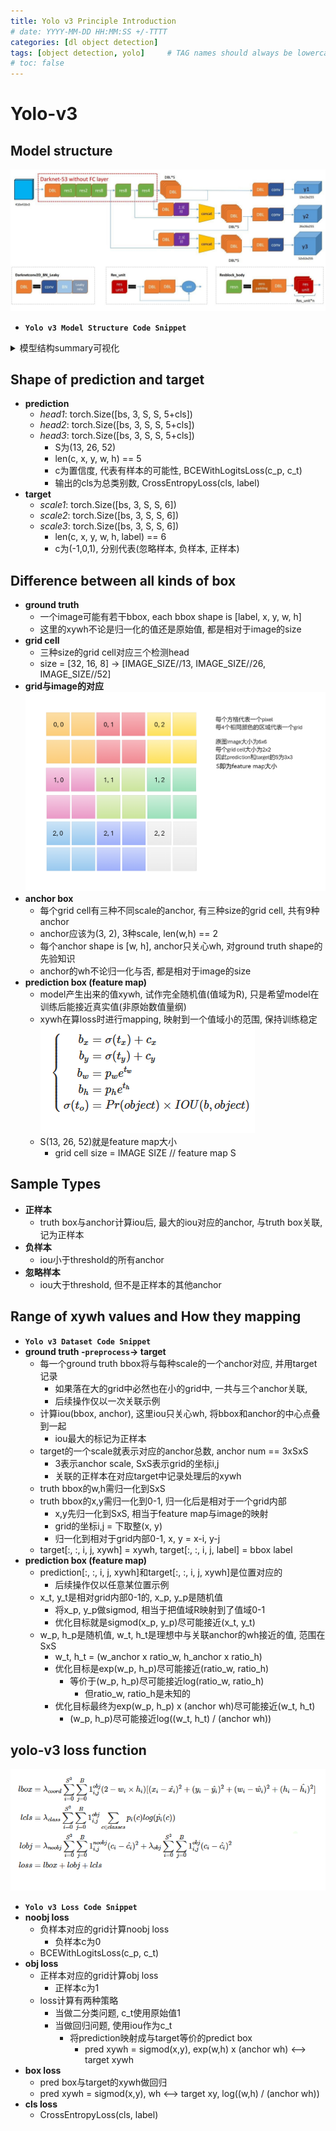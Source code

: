 ```yaml
---
title: Yolo v3 Principle Introduction
# date: YYYY-MM-DD HH:MM:SS +/-TTTT
categories: [dl object detection]
tags: [object detection, yolo]     # TAG names should always be lowercase
# toc: false
---
```


# Yolo-v3

## Model structure
![model structure](/assets/img/yolo-v3-files/yolov3_model_structure.jpeg)
- **`Yolo v3 Model Structure Code Snippet`**
<details>
<summary>模型结构summary可视化</summary>
<pre><code>
----------------------------------------------------------------
        Layer (type)               Output Shape         Param #
================================================================
            Conv2d-1         [-1, 32, 416, 416]             864
       BatchNorm2d-2         [-1, 32, 416, 416]              64
         LeakyReLU-3         [-1, 32, 416, 416]               0
          CNNBlock-4         [-1, 32, 416, 416]               0
            Conv2d-5         [-1, 64, 208, 208]          18,432
       BatchNorm2d-6         [-1, 64, 208, 208]             128
         LeakyReLU-7         [-1, 64, 208, 208]               0
          CNNBlock-8         [-1, 64, 208, 208]               0
            Conv2d-9         [-1, 32, 208, 208]           2,048
      BatchNorm2d-10         [-1, 32, 208, 208]              64
        LeakyReLU-11         [-1, 32, 208, 208]               0
         CNNBlock-12         [-1, 32, 208, 208]               0
           Conv2d-13         [-1, 64, 208, 208]          18,432
      BatchNorm2d-14         [-1, 64, 208, 208]             128
        LeakyReLU-15         [-1, 64, 208, 208]               0
         CNNBlock-16         [-1, 64, 208, 208]               0
          ResUnit-17         [-1, 64, 208, 208]               0
         ResBlock-18         [-1, 64, 208, 208]               0
           Conv2d-19        [-1, 128, 104, 104]          73,728
      BatchNorm2d-20        [-1, 128, 104, 104]             256
        LeakyReLU-21        [-1, 128, 104, 104]               0
         CNNBlock-22        [-1, 128, 104, 104]               0
           Conv2d-23         [-1, 64, 104, 104]           8,192
      BatchNorm2d-24         [-1, 64, 104, 104]             128
        LeakyReLU-25         [-1, 64, 104, 104]               0
         CNNBlock-26         [-1, 64, 104, 104]               0
           Conv2d-27        [-1, 128, 104, 104]          73,728
      BatchNorm2d-28        [-1, 128, 104, 104]             256
        LeakyReLU-29        [-1, 128, 104, 104]               0
         CNNBlock-30        [-1, 128, 104, 104]               0
          ResUnit-31        [-1, 128, 104, 104]               0
           Conv2d-32         [-1, 64, 104, 104]           8,192
      BatchNorm2d-33         [-1, 64, 104, 104]             128
        LeakyReLU-34         [-1, 64, 104, 104]               0
         CNNBlock-35         [-1, 64, 104, 104]               0
           Conv2d-36        [-1, 128, 104, 104]          73,728
      BatchNorm2d-37        [-1, 128, 104, 104]             256
        LeakyReLU-38        [-1, 128, 104, 104]               0
         CNNBlock-39        [-1, 128, 104, 104]               0
          ResUnit-40        [-1, 128, 104, 104]               0
         ResBlock-41        [-1, 128, 104, 104]               0
           Conv2d-42          [-1, 256, 52, 52]         294,912
      BatchNorm2d-43          [-1, 256, 52, 52]             512
        LeakyReLU-44          [-1, 256, 52, 52]               0
         CNNBlock-45          [-1, 256, 52, 52]               0
           Conv2d-46          [-1, 128, 52, 52]          32,768
      BatchNorm2d-47          [-1, 128, 52, 52]             256
        LeakyReLU-48          [-1, 128, 52, 52]               0
         CNNBlock-49          [-1, 128, 52, 52]               0
           Conv2d-50          [-1, 256, 52, 52]         294,912
      BatchNorm2d-51          [-1, 256, 52, 52]             512
        LeakyReLU-52          [-1, 256, 52, 52]               0
         CNNBlock-53          [-1, 256, 52, 52]               0
          ResUnit-54          [-1, 256, 52, 52]               0
           Conv2d-55          [-1, 128, 52, 52]          32,768
      BatchNorm2d-56          [-1, 128, 52, 52]             256
        LeakyReLU-57          [-1, 128, 52, 52]               0
         CNNBlock-58          [-1, 128, 52, 52]               0
           Conv2d-59          [-1, 256, 52, 52]         294,912
      BatchNorm2d-60          [-1, 256, 52, 52]             512
        LeakyReLU-61          [-1, 256, 52, 52]               0
         CNNBlock-62          [-1, 256, 52, 52]               0
          ResUnit-63          [-1, 256, 52, 52]               0
           Conv2d-64          [-1, 128, 52, 52]          32,768
      BatchNorm2d-65          [-1, 128, 52, 52]             256
        LeakyReLU-66          [-1, 128, 52, 52]               0
         CNNBlock-67          [-1, 128, 52, 52]               0
           Conv2d-68          [-1, 256, 52, 52]         294,912
      BatchNorm2d-69          [-1, 256, 52, 52]             512
        LeakyReLU-70          [-1, 256, 52, 52]               0
         CNNBlock-71          [-1, 256, 52, 52]               0
          ResUnit-72          [-1, 256, 52, 52]               0
           Conv2d-73          [-1, 128, 52, 52]          32,768
      BatchNorm2d-74          [-1, 128, 52, 52]             256
        LeakyReLU-75          [-1, 128, 52, 52]               0
         CNNBlock-76          [-1, 128, 52, 52]               0
           Conv2d-77          [-1, 256, 52, 52]         294,912
      BatchNorm2d-78          [-1, 256, 52, 52]             512
        LeakyReLU-79          [-1, 256, 52, 52]               0
         CNNBlock-80          [-1, 256, 52, 52]               0
          ResUnit-81          [-1, 256, 52, 52]               0
           Conv2d-82          [-1, 128, 52, 52]          32,768
      BatchNorm2d-83          [-1, 128, 52, 52]             256
        LeakyReLU-84          [-1, 128, 52, 52]               0
         CNNBlock-85          [-1, 128, 52, 52]               0
           Conv2d-86          [-1, 256, 52, 52]         294,912
      BatchNorm2d-87          [-1, 256, 52, 52]             512
        LeakyReLU-88          [-1, 256, 52, 52]               0
         CNNBlock-89          [-1, 256, 52, 52]               0
          ResUnit-90          [-1, 256, 52, 52]               0
           Conv2d-91          [-1, 128, 52, 52]          32,768
      BatchNorm2d-92          [-1, 128, 52, 52]             256
        LeakyReLU-93          [-1, 128, 52, 52]               0
         CNNBlock-94          [-1, 128, 52, 52]               0
           Conv2d-95          [-1, 256, 52, 52]         294,912
      BatchNorm2d-96          [-1, 256, 52, 52]             512
        LeakyReLU-97          [-1, 256, 52, 52]               0
         CNNBlock-98          [-1, 256, 52, 52]               0
          ResUnit-99          [-1, 256, 52, 52]               0
          Conv2d-100          [-1, 128, 52, 52]          32,768
     BatchNorm2d-101          [-1, 128, 52, 52]             256
       LeakyReLU-102          [-1, 128, 52, 52]               0
        CNNBlock-103          [-1, 128, 52, 52]               0
          Conv2d-104          [-1, 256, 52, 52]         294,912
     BatchNorm2d-105          [-1, 256, 52, 52]             512
       LeakyReLU-106          [-1, 256, 52, 52]               0
        CNNBlock-107          [-1, 256, 52, 52]               0
         ResUnit-108          [-1, 256, 52, 52]               0
          Conv2d-109          [-1, 128, 52, 52]          32,768
     BatchNorm2d-110          [-1, 128, 52, 52]             256
       LeakyReLU-111          [-1, 128, 52, 52]               0
        CNNBlock-112          [-1, 128, 52, 52]               0
          Conv2d-113          [-1, 256, 52, 52]         294,912
     BatchNorm2d-114          [-1, 256, 52, 52]             512
       LeakyReLU-115          [-1, 256, 52, 52]               0
        CNNBlock-116          [-1, 256, 52, 52]               0
         ResUnit-117          [-1, 256, 52, 52]               0
        ResBlock-118          [-1, 256, 52, 52]               0
          Conv2d-119          [-1, 512, 26, 26]       1,179,648
     BatchNorm2d-120          [-1, 512, 26, 26]           1,024
       LeakyReLU-121          [-1, 512, 26, 26]               0
        CNNBlock-122          [-1, 512, 26, 26]               0
          Conv2d-123          [-1, 256, 26, 26]         131,072
     BatchNorm2d-124          [-1, 256, 26, 26]             512
       LeakyReLU-125          [-1, 256, 26, 26]               0
        CNNBlock-126          [-1, 256, 26, 26]               0
          Conv2d-127          [-1, 512, 26, 26]       1,179,648
     BatchNorm2d-128          [-1, 512, 26, 26]           1,024
       LeakyReLU-129          [-1, 512, 26, 26]               0
        CNNBlock-130          [-1, 512, 26, 26]               0
         ResUnit-131          [-1, 512, 26, 26]               0
          Conv2d-132          [-1, 256, 26, 26]         131,072
     BatchNorm2d-133          [-1, 256, 26, 26]             512
       LeakyReLU-134          [-1, 256, 26, 26]               0
        CNNBlock-135          [-1, 256, 26, 26]               0
          Conv2d-136          [-1, 512, 26, 26]       1,179,648
     BatchNorm2d-137          [-1, 512, 26, 26]           1,024
       LeakyReLU-138          [-1, 512, 26, 26]               0
        CNNBlock-139          [-1, 512, 26, 26]               0
         ResUnit-140          [-1, 512, 26, 26]               0
          Conv2d-141          [-1, 256, 26, 26]         131,072
     BatchNorm2d-142          [-1, 256, 26, 26]             512
       LeakyReLU-143          [-1, 256, 26, 26]               0
        CNNBlock-144          [-1, 256, 26, 26]               0
          Conv2d-145          [-1, 512, 26, 26]       1,179,648
     BatchNorm2d-146          [-1, 512, 26, 26]           1,024
       LeakyReLU-147          [-1, 512, 26, 26]               0
        CNNBlock-148          [-1, 512, 26, 26]               0
         ResUnit-149          [-1, 512, 26, 26]               0
          Conv2d-150          [-1, 256, 26, 26]         131,072
     BatchNorm2d-151          [-1, 256, 26, 26]             512
       LeakyReLU-152          [-1, 256, 26, 26]               0
        CNNBlock-153          [-1, 256, 26, 26]               0
          Conv2d-154          [-1, 512, 26, 26]       1,179,648
     BatchNorm2d-155          [-1, 512, 26, 26]           1,024
       LeakyReLU-156          [-1, 512, 26, 26]               0
        CNNBlock-157          [-1, 512, 26, 26]               0
         ResUnit-158          [-1, 512, 26, 26]               0
          Conv2d-159          [-1, 256, 26, 26]         131,072
     BatchNorm2d-160          [-1, 256, 26, 26]             512
       LeakyReLU-161          [-1, 256, 26, 26]               0
        CNNBlock-162          [-1, 256, 26, 26]               0
          Conv2d-163          [-1, 512, 26, 26]       1,179,648
     BatchNorm2d-164          [-1, 512, 26, 26]           1,024
       LeakyReLU-165          [-1, 512, 26, 26]               0
        CNNBlock-166          [-1, 512, 26, 26]               0
         ResUnit-167          [-1, 512, 26, 26]               0
          Conv2d-168          [-1, 256, 26, 26]         131,072
     BatchNorm2d-169          [-1, 256, 26, 26]             512
       LeakyReLU-170          [-1, 256, 26, 26]               0
        CNNBlock-171          [-1, 256, 26, 26]               0
          Conv2d-172          [-1, 512, 26, 26]       1,179,648
     BatchNorm2d-173          [-1, 512, 26, 26]           1,024
       LeakyReLU-174          [-1, 512, 26, 26]               0
        CNNBlock-175          [-1, 512, 26, 26]               0
         ResUnit-176          [-1, 512, 26, 26]               0
          Conv2d-177          [-1, 256, 26, 26]         131,072
     BatchNorm2d-178          [-1, 256, 26, 26]             512
       LeakyReLU-179          [-1, 256, 26, 26]               0
        CNNBlock-180          [-1, 256, 26, 26]               0
          Conv2d-181          [-1, 512, 26, 26]       1,179,648
     BatchNorm2d-182          [-1, 512, 26, 26]           1,024
       LeakyReLU-183          [-1, 512, 26, 26]               0
        CNNBlock-184          [-1, 512, 26, 26]               0
         ResUnit-185          [-1, 512, 26, 26]               0
          Conv2d-186          [-1, 256, 26, 26]         131,072
     BatchNorm2d-187          [-1, 256, 26, 26]             512
       LeakyReLU-188          [-1, 256, 26, 26]               0
        CNNBlock-189          [-1, 256, 26, 26]               0
          Conv2d-190          [-1, 512, 26, 26]       1,179,648
     BatchNorm2d-191          [-1, 512, 26, 26]           1,024
       LeakyReLU-192          [-1, 512, 26, 26]               0
        CNNBlock-193          [-1, 512, 26, 26]               0
         ResUnit-194          [-1, 512, 26, 26]               0
        ResBlock-195          [-1, 512, 26, 26]               0
          Conv2d-196         [-1, 1024, 13, 13]       4,718,592
     BatchNorm2d-197         [-1, 1024, 13, 13]           2,048
       LeakyReLU-198         [-1, 1024, 13, 13]               0
        CNNBlock-199         [-1, 1024, 13, 13]               0
          Conv2d-200          [-1, 512, 13, 13]         524,288
     BatchNorm2d-201          [-1, 512, 13, 13]           1,024
       LeakyReLU-202          [-1, 512, 13, 13]               0
        CNNBlock-203          [-1, 512, 13, 13]               0
          Conv2d-204         [-1, 1024, 13, 13]       4,718,592
     BatchNorm2d-205         [-1, 1024, 13, 13]           2,048
       LeakyReLU-206         [-1, 1024, 13, 13]               0
        CNNBlock-207         [-1, 1024, 13, 13]               0
         ResUnit-208         [-1, 1024, 13, 13]               0
          Conv2d-209          [-1, 512, 13, 13]         524,288
     BatchNorm2d-210          [-1, 512, 13, 13]           1,024
       LeakyReLU-211          [-1, 512, 13, 13]               0
        CNNBlock-212          [-1, 512, 13, 13]               0
          Conv2d-213         [-1, 1024, 13, 13]       4,718,592
     BatchNorm2d-214         [-1, 1024, 13, 13]           2,048
       LeakyReLU-215         [-1, 1024, 13, 13]               0
        CNNBlock-216         [-1, 1024, 13, 13]               0
         ResUnit-217         [-1, 1024, 13, 13]               0
          Conv2d-218          [-1, 512, 13, 13]         524,288
     BatchNorm2d-219          [-1, 512, 13, 13]           1,024
       LeakyReLU-220          [-1, 512, 13, 13]               0
        CNNBlock-221          [-1, 512, 13, 13]               0
          Conv2d-222         [-1, 1024, 13, 13]       4,718,592
     BatchNorm2d-223         [-1, 1024, 13, 13]           2,048
       LeakyReLU-224         [-1, 1024, 13, 13]               0
        CNNBlock-225         [-1, 1024, 13, 13]               0
         ResUnit-226         [-1, 1024, 13, 13]               0
          Conv2d-227          [-1, 512, 13, 13]         524,288
     BatchNorm2d-228          [-1, 512, 13, 13]           1,024
       LeakyReLU-229          [-1, 512, 13, 13]               0
        CNNBlock-230          [-1, 512, 13, 13]               0
          Conv2d-231         [-1, 1024, 13, 13]       4,718,592
     BatchNorm2d-232         [-1, 1024, 13, 13]           2,048
       LeakyReLU-233         [-1, 1024, 13, 13]               0
        CNNBlock-234         [-1, 1024, 13, 13]               0
         ResUnit-235         [-1, 1024, 13, 13]               0
        ResBlock-236         [-1, 1024, 13, 13]               0
          Conv2d-237          [-1, 512, 13, 13]         524,288
     BatchNorm2d-238          [-1, 512, 13, 13]           1,024
       LeakyReLU-239          [-1, 512, 13, 13]               0
        CNNBlock-240          [-1, 512, 13, 13]               0
         ConvSet-241          [-1, 512, 13, 13]               0
          Conv2d-242         [-1, 1024, 13, 13]       4,718,592
     BatchNorm2d-243         [-1, 1024, 13, 13]           2,048
       LeakyReLU-244         [-1, 1024, 13, 13]               0
        CNNBlock-245         [-1, 1024, 13, 13]               0
          Conv2d-246           [-1, 75, 13, 13]          76,875
 ScalePrediction-247        [-1, 3, 13, 13, 25]               0
          Conv2d-248          [-1, 256, 13, 13]         131,072
     BatchNorm2d-249          [-1, 256, 13, 13]             512
       LeakyReLU-250          [-1, 256, 13, 13]               0
        CNNBlock-251          [-1, 256, 13, 13]               0
        Upsample-252          [-1, 256, 26, 26]               0
          Conv2d-253          [-1, 256, 26, 26]         196,608
     BatchNorm2d-254          [-1, 256, 26, 26]             512
       LeakyReLU-255          [-1, 256, 26, 26]               0
        CNNBlock-256          [-1, 256, 26, 26]               0
         ConvSet-257          [-1, 256, 26, 26]               0
NeckAndConcatNet-258          [-1, 256, 26, 26]               0
          Conv2d-259          [-1, 512, 26, 26]       1,179,648
     BatchNorm2d-260          [-1, 512, 26, 26]           1,024
       LeakyReLU-261          [-1, 512, 26, 26]               0
        CNNBlock-262          [-1, 512, 26, 26]               0
          Conv2d-263           [-1, 75, 26, 26]          38,475
 ScalePrediction-264        [-1, 3, 26, 26, 25]               0
          Conv2d-265          [-1, 128, 26, 26]          32,768
     BatchNorm2d-266          [-1, 128, 26, 26]             256
       LeakyReLU-267          [-1, 128, 26, 26]               0
        CNNBlock-268          [-1, 128, 26, 26]               0
        Upsample-269          [-1, 128, 52, 52]               0
          Conv2d-270          [-1, 128, 52, 52]          49,152
     BatchNorm2d-271          [-1, 128, 52, 52]             256
       LeakyReLU-272          [-1, 128, 52, 52]               0
        CNNBlock-273          [-1, 128, 52, 52]               0
         ConvSet-274          [-1, 128, 52, 52]               0
NeckAndConcatNet-275          [-1, 128, 52, 52]               0
          Conv2d-276          [-1, 256, 52, 52]         294,912
     BatchNorm2d-277          [-1, 256, 52, 52]             512
       LeakyReLU-278          [-1, 256, 52, 52]               0
        CNNBlock-279          [-1, 256, 52, 52]               0
          Conv2d-280           [-1, 75, 52, 52]          19,275
 ScalePrediction-281        [-1, 3, 52, 52, 25]               0
================================================================
Total params: 47,852,737
Trainable params: 47,852,737
Non-trainable params: 0
----------------------------------------------------------------
Input size (MB): 1.98
Forward/backward pass size (MB): 1226.01
Params size (MB): 182.54
Estimated Total Size (MB): 1410.53
----------------------------------------------------------------
</code></pre>
</details>


## Shape of prediction and target
- **prediction**
  - *head1*: torch.Size([bs, 3, S, S, 5+cls])
  - *head2*: torch.Size([bs, 3, S, S, 5+cls])
  - *head3*: torch.Size([bs, 3, S, S, 5+cls])
    - S为(13, 26, 52)
    - len(c, x, y, w, h) == 5
    - c为置信度, 代表有样本的可能性, BCEWithLogitsLoss(c_p, c_t)
    - 输出的cls为总类别数, CrossEntropyLoss(cls, label)
- **target**
  - *scale1*: torch.Size([bs, 3, S, S, 6])
  - *scale2*: torch.Size([bs, 3, S, S, 6])
  - *scale3*: torch.Size([bs, 3, S, S, 6])
    - len(c, x, y, w, h, label) == 6
    - c为(-1,0,1), 分别代表(忽略样本, 负样本, 正样本)


## Difference between all kinds of box
- **ground truth**
  - 一个image可能有若干bbox, each bbox shape is [label, x, y, w, h]
  - 这里的xywh不论是归一化的值还是原始值, 都是相对于image的size
- **grid cell**
  - 三种size的grid cell对应三个检测head
  - size = [32, 16, 8] -> [IMAGE_SIZE//13, IMAGE_SIZE//26, IMAGE_SIZE//52]
- **grid与image的对应**
    ![对应示例](/assets/img/yolo-v3-files/grid_vs_image.png)
- **anchor box**
  - 每个grid cell有三种不同scale的anchor, 有三种size的grid cell, 共有9种anchor
  - anchor应该为(3, 2), 3种scale, len(w,h) == 2
  - 每个anchor shape is [w, h], anchor只关心wh, 对ground truth shape的先验知识
  - anchor的wh不论归一化与否, 都是相对于image的size
- **prediction box (feature map)**
  - model产生出来的值xywh, 试作完全随机值(值域为R), 只是希望model在训练后能接近真实值(非原始数值量纲)
  - xywh在算loss时进行mapping, 映射到一个值域小的范围, 保持训练稳定
    ![mapping](/assets/img/yolo-v3-files/bias_mapping.png)
  - S(13, 26, 52)就是feature map大小
    - grid cell  size = IMAGE SIZE // feature map S


## Sample Types
- **正样本**
  - truth box与anchor计算iou后, 最大的iou对应的anchor, 与truth box关联, 记为正样本
- **负样本**
  - iou小于threshold的所有anchor
- **忽略样本**
  - iou大于threshold, 但不是正样本的其他anchor


## Range of xywh values and How they mapping
- **`Yolo v3 Dataset Code Snippet`**
- **ground truth -`preprocess`-> target**
  - 每一个ground truth bbox将与每种scale的一个anchor对应, 并用target记录
    - 如果落在大的grid中必然也在小的grid中, 一共与三个anchor关联,
    - 后续操作仅以一次关联示例
  - 计算iou(bbox, anchor), 这里iou只关心wh, 将bbox和anchor的中心点叠到一起
    - iou最大的标记为正样本
  - target的一个scale就表示对应的anchor总数, anchor num == 3xSxS
    - 3表示anchor scale, SxS表示grid的坐标i,j
    - 关联的正样本在对应target中记录处理后的xywh
  - truth bbox的w,h需归一化到SxS
  - truth bbox的x,y需归一化到0-1, 归一化后是相对于一个grid内部
    - x,y先归一化到SxS, 相当于feature map与image的映射
    - grid的坐标i,j = 下取整(x, y)
    - 归一化到相对于grid内部0-1, x, y = x-i, y-j
  - target[:, :, i, j, xywh] = xywh, target[:, :, i, j, label] = bbox label
- **prediction box (feature map)**
  - prediction[:, :, i, j, xywh]和target[:, :, i, j, xywh]是位置对应的
    - 后续操作仅以任意某位置示例
  - x_t, y_t是相对grid内部0-1的, x_p, y_p是随机值
    - 将x_p, y_p做sigmod, 相当于把值域R映射到了值域0-1
    - 优化目标就是sigmod(x_p, y_p)尽可能接近(x_t, y_t)
  - w_p, h_p是随机值, w_t, h_t是理想中与关联anchor的wh接近的值, 范围在SxS
    - w_t, h_t = (w_anchor x ratio_w, h_anchor x ratio_h)
    - 优化目标是exp(w_p, h_p)尽可能接近(ratio_w, ratio_h)
      - 等价于(w_p, h_p)尽可能接近log(ratio_w, ratio_h)
        - 但ratio_w, ratio_h是未知的
    - 优化目标最终为exp(w_p, h_p) x (anchor wh)尽可能接近(w_t, h_t)
      - (w_p, h_p)尽可能接近log((w_t, h_t) / (anchor wh))


## yolo-v3 loss function
![loss formula](/assets/img/yolo-v3-files/loss_formula.png)
- **`Yolo v3 Loss Code Snippet`**
- **noobj loss**
  - 负样本对应的grid计算noobj loss
    - 负样本c为0
  - BCEWithLogitsLoss(c_p, c_t)
- **obj loss**
  - 正样本对应的grid计算obj loss
    - 正样本c为1
  - loss计算有两种策略
    - 当做二分类问题, c_t使用原始值1
    - 当做回归问题, 使用iou作为c_t
      - 将prediction映射成与target等价的predict box
        - pred xywh = sigmod(x,y), exp(w,h) x (anchor wh) <--> target xywh
- **box loss**
  - pred box与target的xywh做回归
  - pred xywh = sigmod(x,y), wh <--> target xy, log((w,h) / (anchor wh))
- **cls loss**
  - CrossEntropyLoss(cls, label)